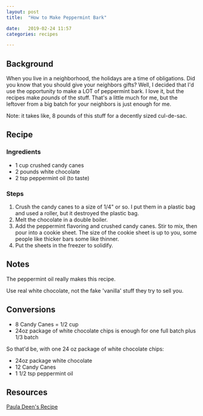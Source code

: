 ```yaml
---
layout: post
title:  "How to Make Peppermint Bark"

date:   2019-02-24 11:57
categories: recipes

---
```


## Background ##

When you live in a neighborhood, the holidays are a time of obligations. Did you know that you should give your neighbors gifts? Well, I decided that I'd use the opportunity to make a LOT of peppermint bark.
I love it, but the recipes make *pounds* of the stuff. That's a little much for me, but the leftover from a big batch for your neighbors is just enough for me.

Note: it takes like, 8 pounds of this stuff for a decently sized cul-de-sac.

## Recipe ##

### Ingredients ###

* 1 cup crushed candy canes
* 2 pounds white chocolate
* 2 tsp peppermint oil (to taste)

### Steps ###

1. Crush the candy canes to a size of 1/4" or so. I put them in a plastic bag and used a roller, but it destroyed the plastic bag.
2. Melt the chocolate in a double boiler.
3. Add the peppermint flavoring and crushed candy canes. Stir to mix, then pour into a cookie sheet. The size of the cookie sheet is up to you, some people like thicker bars some like thinner.
4. Put the sheets in the freezer to solidify.


## Notes ##

The peppermint oil really makes this recipe.

Use real white chocolate, not the fake 'vanilla' stuff they try to sell you.

## Conversions ##

* 8 Candy Canes = 1/2 cup 
* 24oz package of white chocolate chips is enough for one full batch plus 1/3 batch

So that'd be, with one 24 oz package of white chocolate chips:

* 24oz package white chocolate
* 12 Candy Canes
* 1 1/2 tsp peppermint oil

## Resources ##

[Paula Deen's Recipe](https://www.foodnetwork.com/recipes/paula-deen/peppermint-bark-recipe-recipe-1946497)
